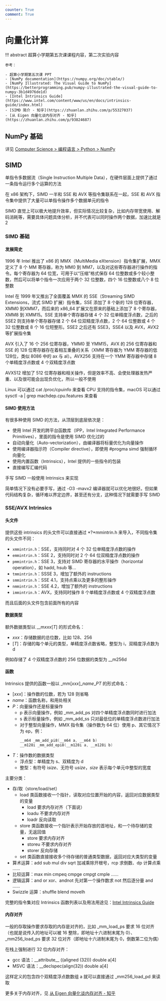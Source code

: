 ```yaml
---
counter: True
comment: True
---
```


# 向量化计算

!!! abstract
    超算小学期第五次课课程内容，第二次实验内容

    参考：

    - 超算小学期第五次课 PPT
    - [NumPy documentation](https://numpy.org/doc/stable/)
    - [NumPy Illustrated: The Visual Guide to NumPy](https://betterprogramming.pub/numpy-illustrated-the-visual-guide-to-numpy-3b1d4976de1d)
    - [Intel Intrinsics Guide](https://www.intel.com/content/www/us/en/docs/intrinsics-guide/index.html)
    - [SIMD 简介 - 知乎](https://zhuanlan.zhihu.com/p/55327037)
    - [从 Eigen 向量化谈内存对齐 - 知乎](https://zhuanlan.zhihu.com/p/93824687)

## NumPy 基础

详见 [Computer Science > 编程语言 > Python > NumPy](/cs/pl/python/numpy)

## SIMD
单指令多数据流（Single Instruction Multiple Data），在硬件层面上提供了通过一条指令运行多个运算的方法

在 x86 架构下，SIMD 一半和 SSE 和 AVX 等指令集联系在一起，SSE 和 AVX 指令集中提供了大量可以单指令操作多个数据单元的指令

SIMD 直觉上可以极大地提升效率，但实际情况比较复杂，比如内存带宽使用、解码消耗等，需要具体问题具体分析，并不代表可以同时操作两个数据，加速比就是 2

### SIMD 基础
#### 发展简史
1996 年 Intel 推出了 x86 的 MMX（MultiMedia eXtension）指令集扩展，MMX 定义了 8 个 MM 寄存器，称为 MM0 到 MM7，以及对这些寄存器进行操作的指令。每个寄存器为 64 位宽，可用于以“压缩”格式保存 64 位整数或多个较小整数，然后可以将单个指令一次应用于两个 32 位整数，四个 16 位整数或八个 8 位整数

Intel 在 1999 年又推出了全面覆盖 MMX 的 SSE（Streaming SIMD Extensions，流式 SIMD 扩展）指令集，SSE 添加了 8 个新的 128 位寄存器，XMM0 到XMM7，而后来的 x86_64 扩展又在原来的基础上添加了 8 个寄存器，XMM8 到 XMM15。SSE 支持单个寄存器存储 4 个 32 位单精度浮点数，之后的 SSE2 则支持单个寄存器存储 2 个 64 位双精度浮点数，2 个 64 位整数或 4 个 32 位整数或 8 个 16 位短整形。SSE2 之后还有 SSE3，SSE4 以及 AVX，AVX2 等扩展指令集

AVX 引入了 16 个 256 位寄存器，YMM0 至 YMM15，AVX 的 256 位寄存器和 SSE 的 128 位寄存器存在着相互重叠的关系（XMM 寄存器为 YMM 寄存器的低 128位，类似 8086 中的 ax 与 al）。AVX256 支持在一个 YMM 寄存器中存储 8 个单精度浮点数或 4 个双精度浮点数

AVX512 增加了 512 位寄存器和相关操作，但是效率不高、会使处理器发热严重、以及很可能会出现负优化，所以一般不使用

Linux 可以通过 cat /proc/cpuinfo 来查看 CPU 支持的指令集，macOS 可以通过 sysctl -a | grep machdep.cpu.features 来查看

#### SIMD 使用方法
有很多种使用 SIMD 的方法，从顶层到底层依次是：

- 使用 Intel 开发的跨平台函数库（IPP，Intel Integrated Performance Primitives），里面的指令是使用 SIMD 优化过的
- 自动向量化（Auto-vectorization），由编译器将标量优化为向量操作
- 使用编译器指示符（Compiler directive），即使用 #progma simd 强制循环向量化
- 使用内置函数（Intrinsics），Intel 提供的一些指令的包装
- 直接编写汇编代码

手写 SIMD 一般使用 Intrinsics 来实现

简单情况下没有必要手写，通过 -O3 -mavx2 编译器就可以优化地很好。但如果代码结构复杂，循环难以界定边界，甚至还有分支，这种情况下就需要手写 SIMD

### SSE/AVX Intrinsics
#### 头文件
提供这些 intrinsics 的头文件可以直接通过 *?*mmintrin.h 来导入，不同指令集的头文件不同：

- `xmmintrin.h`：SSE，支持同时对 4 个 32 位单精度浮点数的操作
- `emmintrin.h`：SSE 2，支持同时对 2 个 64 位双精度浮点数的操作
- `pmmintrin.h`：SSE 3，支持对 SIMD 寄存器的水平操作（horizontal operation），如 hadd, hsub 等...
- `tmmintrin.h`：SSSE 3，增加了额外的 instructions
- `smmintrin.h`：SSE 4.1，支持点乘以及更多的整形操作
- `nmmintrin.h`：SSE 4.2，增加了额外的 instructions
- `immintrin.h`：AVX，支持同时操作 8 个单精度浮点数或 4 个双精度浮点数

而且后面的头文件包含前面所有的内容

#### 数据类型
额外数据类型以 __m*xxx*[*T*] 的形式命名：

- *xxx*：存储数据的总位数，比如 128、256
- [*T*]：存储的每个单元的类型，单精度浮点数省略，整型为 i，双精度浮点数为 d

例如存储了 4 个双精度浮点数的 256 位数据的类型为 __m256d

#### 函数
Intrinsics 提供的函数一般以 \_mm\[*xxx*\]\_*name*\_*PT* 的形式命名：

- \[*xxx*\]：操作数的位数，若为 128 则省略
- *name*：函数名称，和用处相关
- *P*：向量操作还是标量操作
    - p 表示向量操作，例如 \_mm\_add\_ps 对四个单精度浮点数同时进行加法
    - s 表示标量操作，例如 \_mm\_add\_ss 只对最低位的单精度浮点数进行加法
    - 对于整型向量操作，MMX 指令集（操作数为 64 位）使用 p、其它情况下为 ep，例：
        ```cpp
        __m64 _mm_add_pi8(__m64 a, __m64 b)
        __m128i _mm_add_epi8(__m128i a, __m128i b)
        ```
- *T*：操作数的数据类型
    - 浮点型：单精度为 s、双精度为 d
    - 整型：有符号 i*size*、无符号 u*size*，*size* 表示每个单元中整型的宽度

主要分类：

- 存/取（store/load/set）
    - load 类函数接收一个指针，读取对应位置开始的内容，返回对应数据类型的变量
        - load 要求内存对齐（下面说）
        - loadu 不要求内存对齐
        - loadr 反向读取
    - store 类函数接收一个指针表示开始存放的首地址，和一个待存储的变量，无返回值
        - store 要求内存对齐
        - storeu 不要求内存对齐
        - storer 反向存储
    - set 类函数直接接收多个待存储的普通类型数据，返回对应大类型的变量
- 算术运算：add sub mul div sqrt 加减乘除开根号，rcp 求倒数、dp 计算点乘 ……
- 比较运算：max min cmpeq cmpge cmpgt cmple ……
- 逻辑运算：and or xor、andnot 先对第一个操作数求 not 然后逐分量 and ……
- Swizzle 运算：shuffle blend movelh

完整的指令集对应 Intrinsics 函数列表以及用法用途见：[Intel Intrinsics Guide](https://www.intel.com/content/www/us/en/docs/intrinsics-guide/index.html)

#### 内存对齐
一般的存取操作要求存取的内存是对齐的，比如 \_mm\_load\_ps 要求 16 位对齐（也就是说传入的地址可以被 16 整除，即地址十六进制末尾为 0）、\_mm256\_load\_ps 要求 32 位对齐（即地址十六进制末尾为 0，倒数第二位为偶）

在栈上强制进行 32 位内存对齐：

- gcc 语法：\_\_attribute\_\_ ((aligned (32))) double a[4]
- MSVC 语法：\_\_declspec(align(32)) double a[4]

这样定义的包含四个双精度浮点数数组 a 就可以直接通过 \_mm256\_load\_pd 来读取

更多关于内存对齐，见 [从 Eigen 向量化谈内存对齐 - 知乎](https://zhuanlan.zhihu.com/p/93824687)